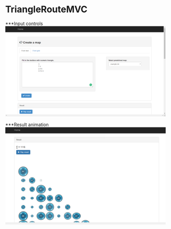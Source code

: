# TriangleRouteMVC

***Input controls
![alt tag](https://github.com/manyak-yuriy/TriangleRouteMVC/blob/master/screenshots/1.png)

***Result animation
![alt tag](https://github.com/manyak-yuriy/TriangleRouteMVC/blob/master/screenshots/2.png)
